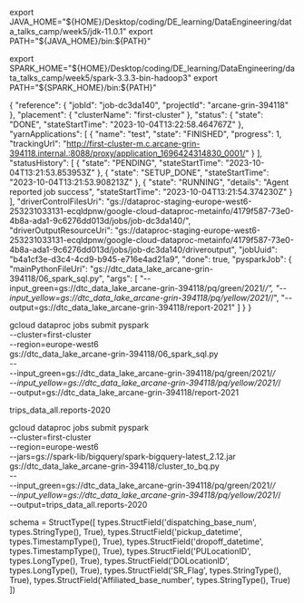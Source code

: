 export JAVA_HOME="${HOME}/Desktop/coding/DE_learning/DataEngineering/data_talks_camp/week5/jdk-11.0.1"
export PATH="${JAVA_HOME}/bin:${PATH}"

export SPARK_HOME="${HOME}/Desktop/coding/DE_learning/DataEngineering/data_talks_camp/week5/spark-3.3.3-bin-hadoop3"
export PATH="${SPARK_HOME}/bin:${PATH}"





{
  "reference": {
    "jobId": "job-dc3da140",
    "projectId": "arcane-grin-394118"
  },
  "placement": {
    "clusterName": "first-cluster"
  },
  "status": {
    "state": "DONE",
    "stateStartTime": "2023-10-04T13:22:58.464767Z"
  },
  "yarnApplications": [
    {
      "name": "test",
      "state": "FINISHED",
      "progress": 1,
      "trackingUrl": "http://first-cluster-m.c.arcane-grin-394118.internal.:8088/proxy/application_1696424314830_0001/"
    }
  ],
  "statusHistory": [
    {
      "state": "PENDING",
      "stateStartTime": "2023-10-04T13:21:53.853953Z"
    },
    {
      "state": "SETUP_DONE",
      "stateStartTime": "2023-10-04T13:21:53.908213Z"
    },
    {
      "state": "RUNNING",
      "details": "Agent reported job success",
      "stateStartTime": "2023-10-04T13:21:54.374230Z"
    }
  ],
  "driverControlFilesUri": "gs://dataproc-staging-europe-west6-253231033131-ecqldpnw/google-cloud-dataproc-metainfo/4179f587-73e0-4b8a-ada1-9c6276dd013d/jobs/job-dc3da140/",
  "driverOutputResourceUri": "gs://dataproc-staging-europe-west6-253231033131-ecqldpnw/google-cloud-dataproc-metainfo/4179f587-73e0-4b8a-ada1-9c6276dd013d/jobs/job-dc3da140/driveroutput",
  "jobUuid": "b4a1cf3e-d3c4-4cd9-b945-e716e4ad21a9",
  "done": true,
  "pysparkJob": {
    "mainPythonFileUri": "gs://dtc_data_lake_arcane-grin-394118/06_spark_sql.py",
    "args": [
      "--input_green=gs://dtc_data_lake_arcane-grin-394118/pq/green/2021/*/",
      "--input_yellow=gs://dtc_data_lake_arcane-grin-394118/pq/yellow/2021/*/",
      "--output=gs://dtc_data_lake_arcane-grin-394118/report-2021"
    ]
  }
}


gcloud dataproc jobs submit pyspark \
    --cluster=first-cluster \
    --region=europe-west6 \
    gs://dtc_data_lake_arcane-grin-394118/06_spark_sql.py \
    -- \
        --input_green=gs://dtc_data_lake_arcane-grin-394118/pq/green/2021/*/ \
        --input_yellow=gs://dtc_data_lake_arcane-grin-394118/pq/yellow/2021/*/ \
        --output=gs://dtc_data_lake_arcane-grin-394118/report-2021


trips_data_all.reports-2020

gcloud dataproc jobs submit pyspark \
    --cluster=first-cluster \
    --region=europe-west6 \
    --jars=gs://spark-lib/bigquery/spark-bigquery-latest_2.12.jar \
    gs://dtc_data_lake_arcane-grin-394118/cluster_to_bq.py \
    -- \
        --input_green=gs://dtc_data_lake_arcane-grin-394118/pq/green/2021/*/ \
        --input_yellow=gs://dtc_data_lake_arcane-grin-394118/pq/yellow/2021/*/ \
        --output=trips_data_all.reports-2020



schema = StructType([
    types.StructField('dispatching_base_num', types.StringType(), True),
    types.StructField('pickup_datetime', types.TimestampType(), True),
    types.StructField('dropoff_datetime', types.TimestampType(), True),
    types.StructField('PULocationID', types.LongType(), True),
    types.StructField('DOLocationID', types.LongType(), True),
    types.StructField('SR_Flag', types.StringType(), True),
    types.StructField('Affiliated_base_number', types.StringType(), True)
])